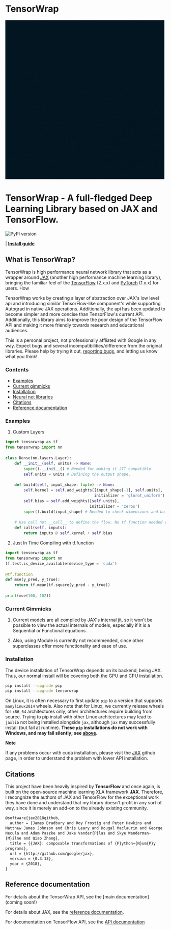 # TensorWrap

![](https://github.com/Impure-King/base-tensorwrap/blob/CPU-Version/Images/TensorWrap.gif)

# TensorWrap - A full-fledged Deep Learning Library based on JAX and TensorFlow.

![PyPI version](https://img.shields.io/pypi/v/tensorwrap)

| [**Install guide**](#installation)


## What is TensorWrap?

TensorWrap is high performance neural network library that acts as a wrapper around [JAX](https://github.com/google/jax) (another high performance machine learning library), bringing the familiar feel of the [TensorFlow](https://tensorflow.org) (2.x.x) and [PyTorch](https://pytorch.org) (1.x.x) for users. How 

TensorWrap works by creating a layer of abstraction over JAX's low level api and introducing similar TensorFlow-like component's while supporting Autograd in native JAX operations. Additionally, the api has been updated to become simpler and more concise than TensorFlow's current API. Additionally, this library aims to improve the poor design of the TensorFlow API and making it more friendly towards research and educational audiences.

This is a personal project, not professionally affliated with Google in any way. Expect bugs and several incompatibilities/difference from the original libraries.
Please help by trying it out, [reporting
bugs](https://github.com/Impure-King/base-tensorwrap/issues), and letting us know what you
think!

### Contents
* [Examples](#Examples)
* [Current gimmicks](#current-gimmicks)
* [Installation](#installation)
* [Neural net libraries](#neural-network-libraries)
* [Citations](#citations)
* [Reference documentation](#reference-documentation)


### Examples

1) Custom Layers
```python
import tensorwrap as tf
from tensorwrap import nn

class Dense(nn.layers.Layer):
    def __init__(self, units) -> None:
        super().__init__() # Needed for making it JIT compatible.
        self.units = units # Defining the output shape.
  
    def build(self, input_shape: tuple) -> None:
        self.kernel = self.add_weights([input_shape[-1], self.units],
                                       initializer = 'glorot_uniform')
        self.bias = self.add_weights([self.units],
                                     initializer = 'zeros')
        super().build(input_shape) # Needed to check dimensions and build.
    
    # Use call not __call__ to define the flow. No tf.function needed either.
    def call(self, inputs):
        return inputs @ self.kernel + self.bias
```

2) Just In Time Compiling with tf.function
```python
import tensorwrap as tf
from tensorwrap import nn
tf.test.is_device_available(device_type = 'cuda')

@tf.function
def mse(y_pred, y_true):
    return tf.mean(tf.square(y_pred - y_true))

print(mse(100, 102))
```



### Current Gimmicks
1. Current models are all compiled by JAX's internal jit, so it won't be possible to view the actual internals of models, especially if it is a Sequential or Functional equations.

2. Also, using Module is currently not recommended, since other superclasses offer more functionality and ease of use.



### Installation

The device installation of TensorWrap depends on its backend, being JAX. Thus, our normal install will be covering both the GPU and CPU installation.

```bash
pip install --upgrade pip
pip install --upgrade tensorwrap
```

On Linux, it is often necessary to first update `pip` to a version that supports
`manylinux2014` wheels. Also note that for Linux, we currently release wheels for `x86_64` architectures only, other architectures require building from source. Trying to pip install with other Linux architectures may lead to `jaxlib` not being installed alongside `jax`, although `jax` may successfully install (but fail at runtime). 
**These `pip` installations do not work with Windows, and may fail silently; see
[above](#installation).**

**Note**

If any problems occur with cuda installation, please visit the [JAX](www.github.com/google/jax) github page, in order to understand the problem with lower API installation.

## Citations

This project have been heavily inspired by __TensorFlow__ and once again, is built on the open-source machine learning XLA framework __JAX__. Therefore, I recongnize the authors of JAX and TensorFlow for the exceptional work they have done and understand that my library doesn't profit in any sort of way, since it is merely an add-on to the already existing community.

```
@software{jax2018github,
  author = {James Bradbury and Roy Frostig and Peter Hawkins and Matthew James Johnson and Chris Leary and Dougal Maclaurin and George Necula and Adam Paszke and Jake Vander{P}las and Skye Wanderman-{M}ilne and Qiao Zhang},
  title = {{JAX}: composable transformations of {P}ython+{N}um{P}y programs},
  url = {http://github.com/google/jax},
  version = {0.3.13},
  year = {2018},
}
```
## Reference documentation

For details about the TensorWrap API, see the
[main documentation] (coming soon!)

For details about JAX, see the
[reference documentation](https://jax.readthedocs.io/).

For documentation on TensorFlow API, see the
[API documentation](https://www.tensorflow.org/api_docs/python/tf)